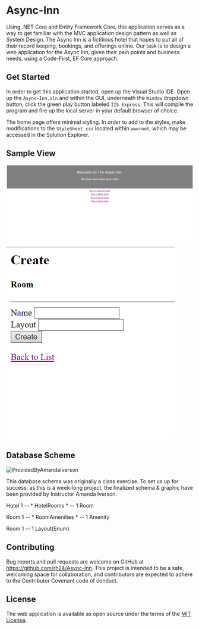# Async-Inn

Using .NET Core and Entity Framework Core, this application serves as a way to get familiar with the MVC application design pattern as well as System Design. The Async Inn is a fictitious hotel that hopes to put all of their record keeping, bookings, and offerings online. Our task is to design a web application for the Async Inn, given their pain points and business needs, using a Code-First, EF Core approach.

## Get Started

In order to get this application started, open up the Visual Studio IDE. Open up the `Async-Inn.sln` and within the GUI, underneath the `Window` dropdown button, click the green play button labeled `IIS Express`. This will compile the program and fire up the local server in your default browser of choice.

The home page offers minimal styling. In order to add to the styles, make modifications to the `StyleSheet.css` located within `wwwroot`, which may be accessed in the Solution Explorer.

## Sample View

![HomeIndex](https://github.com/rh24/Async-Inn/blob/RebeccaHong-Lab13/assets/ViewsHomeIndex.png)
![RoomsCreate](https://github.com/rh24/Async-Inn/blob/RebeccaHong-Lab13/assets/RoomsCreate.png)

## Database Scheme

![ProvidedByAmandaIverson](https://github.com/codefellows/seattle-dotnet-401d5/blob/master/Class13-EntityFramework/Resources/SchemaAsyncInn.png)

This database schema was originally a class exercise. To set us up for success, as this is a week-long project, the finalized schema & graphic have been provided by Instructor Amanda Iverson.

Hotel 1 -- * HotelRooms * -- 1 Room

Room 1 -- * RoomAmenities * -- 1 Amenity

Room 1 -- 1 Layout(Enum)

## Contributing

Bug reports and pull requests are welcome on GitHub at https://github.com/rh24/Async-Inn. This project is intended to be a safe, welcoming space for collaboration, and contributors are expected to adhere to the Contributor Covenant code of conduct.

## License

The web application is available as open source under the terms of the [MIT License](https://opensource.org/licenses/MIT).
